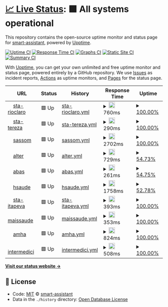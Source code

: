 # [📈 Live Status](https://smart-assistant.github.io/gsm-upptime/): <!--live status--> **🟩 All systems operational**

This repository contains the open-source uptime monitor and status page for [smart-assistant](#), powered by [Upptime](https://github.com/upptime/upptime).

[![Uptime CI](https://github.com/smart-assistant/gsm-upptime/workflows/Uptime%20CI/badge.svg)](https://github.com/smart-assistant/gsm-upptime/actions?query=workflow%3A%22Uptime+CI%22)
[![Response Time CI](https://github.com/smart-assistant/gsm-upptime/workflows/Response%20Time%20CI/badge.svg)](https://github.com/smart-assistant/gsm-upptime/actions?query=workflow%3A%22Response+Time+CI%22)
[![Graphs CI](https://github.com/smart-assistant/gsm-upptime/workflows/Graphs%20CI/badge.svg)](https://github.com/smart-assistant/gsm-upptime/actions?query=workflow%3A%22Graphs+CI%22)
[![Static Site CI](https://github.com/smart-assistant/gsm-upptime/workflows/Static%20Site%20CI/badge.svg)](https://github.com/smart-assistant/gsm-upptime/actions?query=workflow%3A%22Static+Site+CI%22)
[![Summary CI](https://github.com/smart-assistant/gsm-upptime/workflows/Summary%20CI/badge.svg)](https://github.com/smart-assistant/gsm-upptime/actions?query=workflow%3A%22Summary+CI%22)

With [Upptime](https://upptime.js.org), you can get your own unlimited and free uptime monitor and status page, powered entirely by a GitHub repository. We use [Issues](https://github.com/smart-assistant/gsm-upptime/issues) as incident reports, [Actions](https://github.com/smart-assistant/gsm-upptime/actions) as uptime monitors, and [Pages](https://demo.upptime.js.org) for the status page.

<!--start: status pages-->
<!-- This summary is generated by Upptime (https://github.com/upptime/upptime) -->
<!-- Do not edit this manually, your changes will be overwritten -->
<!-- prettier-ignore -->
| URL | Status | History | Response Time | Uptime |
| --- | ------ | ------- | ------------- | ------ |
| <img alt="" src="https://favicons.githubusercontent.com/santacasasauderc.com.br" height="13"> [sta-rioclaro](https://santacasasauderc.com.br/agsi-restful/api/credenciados/1) | 🟩 Up | [sta-rioclaro.yml](https://github.com/smart-assistant/gsm-upptime/commits/master/history/sta-rioclaro.yml) | <details><summary><img alt="Response time graph" src="./graphs/sta-rioclaro/response-time-week.png" height="20"> 760ms</summary><br><a href="https://smart-assistant.github.io/gsm-upptime/history/sta-rioclaro"><img alt="Response time 760" src="https://img.shields.io/endpoint?url=https%3A%2F%2Fraw.githubusercontent.com%2Fsmart-assistant%2Fgsm-upptime%2Fmaster%2Fapi%2Fsta-rioclaro%2Fresponse-time.json"></a><br><a href="https://smart-assistant.github.io/gsm-upptime/history/sta-rioclaro"><img alt="24-hour response time 739" src="https://img.shields.io/endpoint?url=https%3A%2F%2Fraw.githubusercontent.com%2Fsmart-assistant%2Fgsm-upptime%2Fmaster%2Fapi%2Fsta-rioclaro%2Fresponse-time-day.json"></a><br><a href="https://smart-assistant.github.io/gsm-upptime/history/sta-rioclaro"><img alt="7-day response time 760" src="https://img.shields.io/endpoint?url=https%3A%2F%2Fraw.githubusercontent.com%2Fsmart-assistant%2Fgsm-upptime%2Fmaster%2Fapi%2Fsta-rioclaro%2Fresponse-time-week.json"></a><br><a href="https://smart-assistant.github.io/gsm-upptime/history/sta-rioclaro"><img alt="30-day response time 760" src="https://img.shields.io/endpoint?url=https%3A%2F%2Fraw.githubusercontent.com%2Fsmart-assistant%2Fgsm-upptime%2Fmaster%2Fapi%2Fsta-rioclaro%2Fresponse-time-month.json"></a><br><a href="https://smart-assistant.github.io/gsm-upptime/history/sta-rioclaro"><img alt="1-year response time 760" src="https://img.shields.io/endpoint?url=https%3A%2F%2Fraw.githubusercontent.com%2Fsmart-assistant%2Fgsm-upptime%2Fmaster%2Fapi%2Fsta-rioclaro%2Fresponse-time-year.json"></a></details> | <details><summary><a href="https://smart-assistant.github.io/gsm-upptime/history/sta-rioclaro">100.00%</a></summary><a href="https://smart-assistant.github.io/gsm-upptime/history/sta-rioclaro"><img alt="All-time uptime 100.00%" src="https://img.shields.io/endpoint?url=https%3A%2F%2Fraw.githubusercontent.com%2Fsmart-assistant%2Fgsm-upptime%2Fmaster%2Fapi%2Fsta-rioclaro%2Fuptime.json"></a><br><a href="https://smart-assistant.github.io/gsm-upptime/history/sta-rioclaro"><img alt="24-hour uptime 100.00%" src="https://img.shields.io/endpoint?url=https%3A%2F%2Fraw.githubusercontent.com%2Fsmart-assistant%2Fgsm-upptime%2Fmaster%2Fapi%2Fsta-rioclaro%2Fuptime-day.json"></a><br><a href="https://smart-assistant.github.io/gsm-upptime/history/sta-rioclaro"><img alt="7-day uptime 100.00%" src="https://img.shields.io/endpoint?url=https%3A%2F%2Fraw.githubusercontent.com%2Fsmart-assistant%2Fgsm-upptime%2Fmaster%2Fapi%2Fsta-rioclaro%2Fuptime-week.json"></a><br><a href="https://smart-assistant.github.io/gsm-upptime/history/sta-rioclaro"><img alt="30-day uptime 100.00%" src="https://img.shields.io/endpoint?url=https%3A%2F%2Fraw.githubusercontent.com%2Fsmart-assistant%2Fgsm-upptime%2Fmaster%2Fapi%2Fsta-rioclaro%2Fuptime-month.json"></a><br><a href="https://smart-assistant.github.io/gsm-upptime/history/sta-rioclaro"><img alt="1-year uptime 100.00%" src="https://img.shields.io/endpoint?url=https%3A%2F%2Fraw.githubusercontent.com%2Fsmart-assistant%2Fgsm-upptime%2Fmaster%2Fapi%2Fsta-rioclaro%2Fuptime-year.json"></a></details>
| <img alt="" src="https://favicons.githubusercontent.com/200.170.153.217" height="13"> [sta-tereza](http://200.170.153.217:9091/agsi-restful/api/credenciados/1) | 🟩 Up | [sta-tereza.yml](https://github.com/smart-assistant/gsm-upptime/commits/master/history/sta-tereza.yml) | <details><summary><img alt="Response time graph" src="./graphs/sta-tereza/response-time-week.png" height="20"> 290ms</summary><br><a href="https://smart-assistant.github.io/gsm-upptime/history/sta-tereza"><img alt="Response time 290" src="https://img.shields.io/endpoint?url=https%3A%2F%2Fraw.githubusercontent.com%2Fsmart-assistant%2Fgsm-upptime%2Fmaster%2Fapi%2Fsta-tereza%2Fresponse-time.json"></a><br><a href="https://smart-assistant.github.io/gsm-upptime/history/sta-tereza"><img alt="24-hour response time 277" src="https://img.shields.io/endpoint?url=https%3A%2F%2Fraw.githubusercontent.com%2Fsmart-assistant%2Fgsm-upptime%2Fmaster%2Fapi%2Fsta-tereza%2Fresponse-time-day.json"></a><br><a href="https://smart-assistant.github.io/gsm-upptime/history/sta-tereza"><img alt="7-day response time 290" src="https://img.shields.io/endpoint?url=https%3A%2F%2Fraw.githubusercontent.com%2Fsmart-assistant%2Fgsm-upptime%2Fmaster%2Fapi%2Fsta-tereza%2Fresponse-time-week.json"></a><br><a href="https://smart-assistant.github.io/gsm-upptime/history/sta-tereza"><img alt="30-day response time 290" src="https://img.shields.io/endpoint?url=https%3A%2F%2Fraw.githubusercontent.com%2Fsmart-assistant%2Fgsm-upptime%2Fmaster%2Fapi%2Fsta-tereza%2Fresponse-time-month.json"></a><br><a href="https://smart-assistant.github.io/gsm-upptime/history/sta-tereza"><img alt="1-year response time 290" src="https://img.shields.io/endpoint?url=https%3A%2F%2Fraw.githubusercontent.com%2Fsmart-assistant%2Fgsm-upptime%2Fmaster%2Fapi%2Fsta-tereza%2Fresponse-time-year.json"></a></details> | <details><summary><a href="https://smart-assistant.github.io/gsm-upptime/history/sta-tereza">100.00%</a></summary><a href="https://smart-assistant.github.io/gsm-upptime/history/sta-tereza"><img alt="All-time uptime 100.00%" src="https://img.shields.io/endpoint?url=https%3A%2F%2Fraw.githubusercontent.com%2Fsmart-assistant%2Fgsm-upptime%2Fmaster%2Fapi%2Fsta-tereza%2Fuptime.json"></a><br><a href="https://smart-assistant.github.io/gsm-upptime/history/sta-tereza"><img alt="24-hour uptime 100.00%" src="https://img.shields.io/endpoint?url=https%3A%2F%2Fraw.githubusercontent.com%2Fsmart-assistant%2Fgsm-upptime%2Fmaster%2Fapi%2Fsta-tereza%2Fuptime-day.json"></a><br><a href="https://smart-assistant.github.io/gsm-upptime/history/sta-tereza"><img alt="7-day uptime 100.00%" src="https://img.shields.io/endpoint?url=https%3A%2F%2Fraw.githubusercontent.com%2Fsmart-assistant%2Fgsm-upptime%2Fmaster%2Fapi%2Fsta-tereza%2Fuptime-week.json"></a><br><a href="https://smart-assistant.github.io/gsm-upptime/history/sta-tereza"><img alt="30-day uptime 100.00%" src="https://img.shields.io/endpoint?url=https%3A%2F%2Fraw.githubusercontent.com%2Fsmart-assistant%2Fgsm-upptime%2Fmaster%2Fapi%2Fsta-tereza%2Fuptime-month.json"></a><br><a href="https://smart-assistant.github.io/gsm-upptime/history/sta-tereza"><img alt="1-year uptime 100.00%" src="https://img.shields.io/endpoint?url=https%3A%2F%2Fraw.githubusercontent.com%2Fsmart-assistant%2Fgsm-upptime%2Fmaster%2Fapi%2Fsta-tereza%2Fuptime-year.json"></a></details>
| <img alt="" src="https://favicons.githubusercontent.com/portal.sassom.com.br" height="13"> [sassom](http://portal.sassom.com.br/agsi-restful-teste/api/credenciados/1) | 🟩 Up | [sassom.yml](https://github.com/smart-assistant/gsm-upptime/commits/master/history/sassom.yml) | <details><summary><img alt="Response time graph" src="./graphs/sassom/response-time-week.png" height="20"> 2702ms</summary><br><a href="https://smart-assistant.github.io/gsm-upptime/history/sassom"><img alt="Response time 2702" src="https://img.shields.io/endpoint?url=https%3A%2F%2Fraw.githubusercontent.com%2Fsmart-assistant%2Fgsm-upptime%2Fmaster%2Fapi%2Fsassom%2Fresponse-time.json"></a><br><a href="https://smart-assistant.github.io/gsm-upptime/history/sassom"><img alt="24-hour response time 2839" src="https://img.shields.io/endpoint?url=https%3A%2F%2Fraw.githubusercontent.com%2Fsmart-assistant%2Fgsm-upptime%2Fmaster%2Fapi%2Fsassom%2Fresponse-time-day.json"></a><br><a href="https://smart-assistant.github.io/gsm-upptime/history/sassom"><img alt="7-day response time 2702" src="https://img.shields.io/endpoint?url=https%3A%2F%2Fraw.githubusercontent.com%2Fsmart-assistant%2Fgsm-upptime%2Fmaster%2Fapi%2Fsassom%2Fresponse-time-week.json"></a><br><a href="https://smart-assistant.github.io/gsm-upptime/history/sassom"><img alt="30-day response time 2702" src="https://img.shields.io/endpoint?url=https%3A%2F%2Fraw.githubusercontent.com%2Fsmart-assistant%2Fgsm-upptime%2Fmaster%2Fapi%2Fsassom%2Fresponse-time-month.json"></a><br><a href="https://smart-assistant.github.io/gsm-upptime/history/sassom"><img alt="1-year response time 2702" src="https://img.shields.io/endpoint?url=https%3A%2F%2Fraw.githubusercontent.com%2Fsmart-assistant%2Fgsm-upptime%2Fmaster%2Fapi%2Fsassom%2Fresponse-time-year.json"></a></details> | <details><summary><a href="https://smart-assistant.github.io/gsm-upptime/history/sassom">100.00%</a></summary><a href="https://smart-assistant.github.io/gsm-upptime/history/sassom"><img alt="All-time uptime 100.00%" src="https://img.shields.io/endpoint?url=https%3A%2F%2Fraw.githubusercontent.com%2Fsmart-assistant%2Fgsm-upptime%2Fmaster%2Fapi%2Fsassom%2Fuptime.json"></a><br><a href="https://smart-assistant.github.io/gsm-upptime/history/sassom"><img alt="24-hour uptime 100.00%" src="https://img.shields.io/endpoint?url=https%3A%2F%2Fraw.githubusercontent.com%2Fsmart-assistant%2Fgsm-upptime%2Fmaster%2Fapi%2Fsassom%2Fuptime-day.json"></a><br><a href="https://smart-assistant.github.io/gsm-upptime/history/sassom"><img alt="7-day uptime 100.00%" src="https://img.shields.io/endpoint?url=https%3A%2F%2Fraw.githubusercontent.com%2Fsmart-assistant%2Fgsm-upptime%2Fmaster%2Fapi%2Fsassom%2Fuptime-week.json"></a><br><a href="https://smart-assistant.github.io/gsm-upptime/history/sassom"><img alt="30-day uptime 100.00%" src="https://img.shields.io/endpoint?url=https%3A%2F%2Fraw.githubusercontent.com%2Fsmart-assistant%2Fgsm-upptime%2Fmaster%2Fapi%2Fsassom%2Fuptime-month.json"></a><br><a href="https://smart-assistant.github.io/gsm-upptime/history/sassom"><img alt="1-year uptime 100.00%" src="https://img.shields.io/endpoint?url=https%3A%2F%2Fraw.githubusercontent.com%2Fsmart-assistant%2Fgsm-upptime%2Fmaster%2Fapi%2Fsassom%2Fuptime-year.json"></a></details>
| <img alt="" src="https://favicons.githubusercontent.com/agsi.alteronline.com.br" height="13"> [alter](https://agsi.alteronline.com.br:8443/agsi-restful/api/credenciados/0) | 🟩 Up | [alter.yml](https://github.com/smart-assistant/gsm-upptime/commits/master/history/alter.yml) | <details><summary><img alt="Response time graph" src="./graphs/alter/response-time-week.png" height="20"> 729ms</summary><br><a href="https://smart-assistant.github.io/gsm-upptime/history/alter"><img alt="Response time 729" src="https://img.shields.io/endpoint?url=https%3A%2F%2Fraw.githubusercontent.com%2Fsmart-assistant%2Fgsm-upptime%2Fmaster%2Fapi%2Falter%2Fresponse-time.json"></a><br><a href="https://smart-assistant.github.io/gsm-upptime/history/alter"><img alt="24-hour response time 729" src="https://img.shields.io/endpoint?url=https%3A%2F%2Fraw.githubusercontent.com%2Fsmart-assistant%2Fgsm-upptime%2Fmaster%2Fapi%2Falter%2Fresponse-time-day.json"></a><br><a href="https://smart-assistant.github.io/gsm-upptime/history/alter"><img alt="7-day response time 729" src="https://img.shields.io/endpoint?url=https%3A%2F%2Fraw.githubusercontent.com%2Fsmart-assistant%2Fgsm-upptime%2Fmaster%2Fapi%2Falter%2Fresponse-time-week.json"></a><br><a href="https://smart-assistant.github.io/gsm-upptime/history/alter"><img alt="30-day response time 729" src="https://img.shields.io/endpoint?url=https%3A%2F%2Fraw.githubusercontent.com%2Fsmart-assistant%2Fgsm-upptime%2Fmaster%2Fapi%2Falter%2Fresponse-time-month.json"></a><br><a href="https://smart-assistant.github.io/gsm-upptime/history/alter"><img alt="1-year response time 729" src="https://img.shields.io/endpoint?url=https%3A%2F%2Fraw.githubusercontent.com%2Fsmart-assistant%2Fgsm-upptime%2Fmaster%2Fapi%2Falter%2Fresponse-time-year.json"></a></details> | <details><summary><a href="https://smart-assistant.github.io/gsm-upptime/history/alter">54.73%</a></summary><a href="https://smart-assistant.github.io/gsm-upptime/history/alter"><img alt="All-time uptime 54.73%" src="https://img.shields.io/endpoint?url=https%3A%2F%2Fraw.githubusercontent.com%2Fsmart-assistant%2Fgsm-upptime%2Fmaster%2Fapi%2Falter%2Fuptime.json"></a><br><a href="https://smart-assistant.github.io/gsm-upptime/history/alter"><img alt="24-hour uptime 100.00%" src="https://img.shields.io/endpoint?url=https%3A%2F%2Fraw.githubusercontent.com%2Fsmart-assistant%2Fgsm-upptime%2Fmaster%2Fapi%2Falter%2Fuptime-day.json"></a><br><a href="https://smart-assistant.github.io/gsm-upptime/history/alter"><img alt="7-day uptime 54.73%" src="https://img.shields.io/endpoint?url=https%3A%2F%2Fraw.githubusercontent.com%2Fsmart-assistant%2Fgsm-upptime%2Fmaster%2Fapi%2Falter%2Fuptime-week.json"></a><br><a href="https://smart-assistant.github.io/gsm-upptime/history/alter"><img alt="30-day uptime 54.73%" src="https://img.shields.io/endpoint?url=https%3A%2F%2Fraw.githubusercontent.com%2Fsmart-assistant%2Fgsm-upptime%2Fmaster%2Fapi%2Falter%2Fuptime-month.json"></a><br><a href="https://smart-assistant.github.io/gsm-upptime/history/alter"><img alt="1-year uptime 54.73%" src="https://img.shields.io/endpoint?url=https%3A%2F%2Fraw.githubusercontent.com%2Fsmart-assistant%2Fgsm-upptime%2Fmaster%2Fapi%2Falter%2Fuptime-year.json"></a></details>
| <img alt="" src="https://favicons.githubusercontent.com/52.67.80.50" height="13"> [abas](http://52.67.80.50:8080/agsi-restful/api/credenciados/1) | 🟩 Up | [abas.yml](https://github.com/smart-assistant/gsm-upptime/commits/master/history/abas.yml) | <details><summary><img alt="Response time graph" src="./graphs/abas/response-time-week.png" height="20"> 261ms</summary><br><a href="https://smart-assistant.github.io/gsm-upptime/history/abas"><img alt="Response time 261" src="https://img.shields.io/endpoint?url=https%3A%2F%2Fraw.githubusercontent.com%2Fsmart-assistant%2Fgsm-upptime%2Fmaster%2Fapi%2Fabas%2Fresponse-time.json"></a><br><a href="https://smart-assistant.github.io/gsm-upptime/history/abas"><img alt="24-hour response time 248" src="https://img.shields.io/endpoint?url=https%3A%2F%2Fraw.githubusercontent.com%2Fsmart-assistant%2Fgsm-upptime%2Fmaster%2Fapi%2Fabas%2Fresponse-time-day.json"></a><br><a href="https://smart-assistant.github.io/gsm-upptime/history/abas"><img alt="7-day response time 261" src="https://img.shields.io/endpoint?url=https%3A%2F%2Fraw.githubusercontent.com%2Fsmart-assistant%2Fgsm-upptime%2Fmaster%2Fapi%2Fabas%2Fresponse-time-week.json"></a><br><a href="https://smart-assistant.github.io/gsm-upptime/history/abas"><img alt="30-day response time 261" src="https://img.shields.io/endpoint?url=https%3A%2F%2Fraw.githubusercontent.com%2Fsmart-assistant%2Fgsm-upptime%2Fmaster%2Fapi%2Fabas%2Fresponse-time-month.json"></a><br><a href="https://smart-assistant.github.io/gsm-upptime/history/abas"><img alt="1-year response time 261" src="https://img.shields.io/endpoint?url=https%3A%2F%2Fraw.githubusercontent.com%2Fsmart-assistant%2Fgsm-upptime%2Fmaster%2Fapi%2Fabas%2Fresponse-time-year.json"></a></details> | <details><summary><a href="https://smart-assistant.github.io/gsm-upptime/history/abas">54.75%</a></summary><a href="https://smart-assistant.github.io/gsm-upptime/history/abas"><img alt="All-time uptime 54.75%" src="https://img.shields.io/endpoint?url=https%3A%2F%2Fraw.githubusercontent.com%2Fsmart-assistant%2Fgsm-upptime%2Fmaster%2Fapi%2Fabas%2Fuptime.json"></a><br><a href="https://smart-assistant.github.io/gsm-upptime/history/abas"><img alt="24-hour uptime 100.00%" src="https://img.shields.io/endpoint?url=https%3A%2F%2Fraw.githubusercontent.com%2Fsmart-assistant%2Fgsm-upptime%2Fmaster%2Fapi%2Fabas%2Fuptime-day.json"></a><br><a href="https://smart-assistant.github.io/gsm-upptime/history/abas"><img alt="7-day uptime 54.75%" src="https://img.shields.io/endpoint?url=https%3A%2F%2Fraw.githubusercontent.com%2Fsmart-assistant%2Fgsm-upptime%2Fmaster%2Fapi%2Fabas%2Fuptime-week.json"></a><br><a href="https://smart-assistant.github.io/gsm-upptime/history/abas"><img alt="30-day uptime 54.75%" src="https://img.shields.io/endpoint?url=https%3A%2F%2Fraw.githubusercontent.com%2Fsmart-assistant%2Fgsm-upptime%2Fmaster%2Fapi%2Fabas%2Fuptime-month.json"></a><br><a href="https://smart-assistant.github.io/gsm-upptime/history/abas"><img alt="1-year uptime 54.75%" src="https://img.shields.io/endpoint?url=https%3A%2F%2Fraw.githubusercontent.com%2Fsmart-assistant%2Fgsm-upptime%2Fmaster%2Fapi%2Fabas%2Fuptime-year.json"></a></details>
| <img alt="" src="https://favicons.githubusercontent.com/agsi-restful.hsaude.com.br" height="13"> [hsaude](http://agsi-restful.hsaude.com.br/agsi-restful/api/credenciados/0) | 🟩 Up | [hsaude.yml](https://github.com/smart-assistant/gsm-upptime/commits/master/history/hsaude.yml) | <details><summary><img alt="Response time graph" src="./graphs/hsaude/response-time-week.png" height="20"> 1758ms</summary><br><a href="https://smart-assistant.github.io/gsm-upptime/history/hsaude"><img alt="Response time 1758" src="https://img.shields.io/endpoint?url=https%3A%2F%2Fraw.githubusercontent.com%2Fsmart-assistant%2Fgsm-upptime%2Fmaster%2Fapi%2Fhsaude%2Fresponse-time.json"></a><br><a href="https://smart-assistant.github.io/gsm-upptime/history/hsaude"><img alt="24-hour response time 1758" src="https://img.shields.io/endpoint?url=https%3A%2F%2Fraw.githubusercontent.com%2Fsmart-assistant%2Fgsm-upptime%2Fmaster%2Fapi%2Fhsaude%2Fresponse-time-day.json"></a><br><a href="https://smart-assistant.github.io/gsm-upptime/history/hsaude"><img alt="7-day response time 1758" src="https://img.shields.io/endpoint?url=https%3A%2F%2Fraw.githubusercontent.com%2Fsmart-assistant%2Fgsm-upptime%2Fmaster%2Fapi%2Fhsaude%2Fresponse-time-week.json"></a><br><a href="https://smart-assistant.github.io/gsm-upptime/history/hsaude"><img alt="30-day response time 1758" src="https://img.shields.io/endpoint?url=https%3A%2F%2Fraw.githubusercontent.com%2Fsmart-assistant%2Fgsm-upptime%2Fmaster%2Fapi%2Fhsaude%2Fresponse-time-month.json"></a><br><a href="https://smart-assistant.github.io/gsm-upptime/history/hsaude"><img alt="1-year response time 1758" src="https://img.shields.io/endpoint?url=https%3A%2F%2Fraw.githubusercontent.com%2Fsmart-assistant%2Fgsm-upptime%2Fmaster%2Fapi%2Fhsaude%2Fresponse-time-year.json"></a></details> | <details><summary><a href="https://smart-assistant.github.io/gsm-upptime/history/hsaude">52.78%</a></summary><a href="https://smart-assistant.github.io/gsm-upptime/history/hsaude"><img alt="All-time uptime 52.78%" src="https://img.shields.io/endpoint?url=https%3A%2F%2Fraw.githubusercontent.com%2Fsmart-assistant%2Fgsm-upptime%2Fmaster%2Fapi%2Fhsaude%2Fuptime.json"></a><br><a href="https://smart-assistant.github.io/gsm-upptime/history/hsaude"><img alt="24-hour uptime 96.29%" src="https://img.shields.io/endpoint?url=https%3A%2F%2Fraw.githubusercontent.com%2Fsmart-assistant%2Fgsm-upptime%2Fmaster%2Fapi%2Fhsaude%2Fuptime-day.json"></a><br><a href="https://smart-assistant.github.io/gsm-upptime/history/hsaude"><img alt="7-day uptime 52.78%" src="https://img.shields.io/endpoint?url=https%3A%2F%2Fraw.githubusercontent.com%2Fsmart-assistant%2Fgsm-upptime%2Fmaster%2Fapi%2Fhsaude%2Fuptime-week.json"></a><br><a href="https://smart-assistant.github.io/gsm-upptime/history/hsaude"><img alt="30-day uptime 52.78%" src="https://img.shields.io/endpoint?url=https%3A%2F%2Fraw.githubusercontent.com%2Fsmart-assistant%2Fgsm-upptime%2Fmaster%2Fapi%2Fhsaude%2Fuptime-month.json"></a><br><a href="https://smart-assistant.github.io/gsm-upptime/history/hsaude"><img alt="1-year uptime 52.78%" src="https://img.shields.io/endpoint?url=https%3A%2F%2Fraw.githubusercontent.com%2Fsmart-assistant%2Fgsm-upptime%2Fmaster%2Fapi%2Fhsaude%2Fuptime-year.json"></a></details>
| <img alt="" src="https://favicons.githubusercontent.com/200.232.157.44" height="13"> [sta-itapeva](http://200.232.157.44:8081/agsi-restful/api/credenciados/1) | 🟩 Up | [sta-itapeva.yml](https://github.com/smart-assistant/gsm-upptime/commits/master/history/sta-itapeva.yml) | <details><summary><img alt="Response time graph" src="./graphs/sta-itapeva/response-time-week.png" height="20"> 393ms</summary><br><a href="https://smart-assistant.github.io/gsm-upptime/history/sta-itapeva"><img alt="Response time 393" src="https://img.shields.io/endpoint?url=https%3A%2F%2Fraw.githubusercontent.com%2Fsmart-assistant%2Fgsm-upptime%2Fmaster%2Fapi%2Fsta-itapeva%2Fresponse-time.json"></a><br><a href="https://smart-assistant.github.io/gsm-upptime/history/sta-itapeva"><img alt="24-hour response time 362" src="https://img.shields.io/endpoint?url=https%3A%2F%2Fraw.githubusercontent.com%2Fsmart-assistant%2Fgsm-upptime%2Fmaster%2Fapi%2Fsta-itapeva%2Fresponse-time-day.json"></a><br><a href="https://smart-assistant.github.io/gsm-upptime/history/sta-itapeva"><img alt="7-day response time 393" src="https://img.shields.io/endpoint?url=https%3A%2F%2Fraw.githubusercontent.com%2Fsmart-assistant%2Fgsm-upptime%2Fmaster%2Fapi%2Fsta-itapeva%2Fresponse-time-week.json"></a><br><a href="https://smart-assistant.github.io/gsm-upptime/history/sta-itapeva"><img alt="30-day response time 393" src="https://img.shields.io/endpoint?url=https%3A%2F%2Fraw.githubusercontent.com%2Fsmart-assistant%2Fgsm-upptime%2Fmaster%2Fapi%2Fsta-itapeva%2Fresponse-time-month.json"></a><br><a href="https://smart-assistant.github.io/gsm-upptime/history/sta-itapeva"><img alt="1-year response time 393" src="https://img.shields.io/endpoint?url=https%3A%2F%2Fraw.githubusercontent.com%2Fsmart-assistant%2Fgsm-upptime%2Fmaster%2Fapi%2Fsta-itapeva%2Fresponse-time-year.json"></a></details> | <details><summary><a href="https://smart-assistant.github.io/gsm-upptime/history/sta-itapeva">100.00%</a></summary><a href="https://smart-assistant.github.io/gsm-upptime/history/sta-itapeva"><img alt="All-time uptime 100.00%" src="https://img.shields.io/endpoint?url=https%3A%2F%2Fraw.githubusercontent.com%2Fsmart-assistant%2Fgsm-upptime%2Fmaster%2Fapi%2Fsta-itapeva%2Fuptime.json"></a><br><a href="https://smart-assistant.github.io/gsm-upptime/history/sta-itapeva"><img alt="24-hour uptime 100.00%" src="https://img.shields.io/endpoint?url=https%3A%2F%2Fraw.githubusercontent.com%2Fsmart-assistant%2Fgsm-upptime%2Fmaster%2Fapi%2Fsta-itapeva%2Fuptime-day.json"></a><br><a href="https://smart-assistant.github.io/gsm-upptime/history/sta-itapeva"><img alt="7-day uptime 100.00%" src="https://img.shields.io/endpoint?url=https%3A%2F%2Fraw.githubusercontent.com%2Fsmart-assistant%2Fgsm-upptime%2Fmaster%2Fapi%2Fsta-itapeva%2Fuptime-week.json"></a><br><a href="https://smart-assistant.github.io/gsm-upptime/history/sta-itapeva"><img alt="30-day uptime 100.00%" src="https://img.shields.io/endpoint?url=https%3A%2F%2Fraw.githubusercontent.com%2Fsmart-assistant%2Fgsm-upptime%2Fmaster%2Fapi%2Fsta-itapeva%2Fuptime-month.json"></a><br><a href="https://smart-assistant.github.io/gsm-upptime/history/sta-itapeva"><img alt="1-year uptime 100.00%" src="https://img.shields.io/endpoint?url=https%3A%2F%2Fraw.githubusercontent.com%2Fsmart-assistant%2Fgsm-upptime%2Fmaster%2Fapi%2Fsta-itapeva%2Fuptime-year.json"></a></details>
| <img alt="" src="https://favicons.githubusercontent.com/200.146.238.201" height="13"> [maissaude](http://200.146.238.201:8081/agsi-restful/api/credenciados/1) | 🟩 Up | [maissaude.yml](https://github.com/smart-assistant/gsm-upptime/commits/master/history/maissaude.yml) | <details><summary><img alt="Response time graph" src="./graphs/maissaude/response-time-week.png" height="20"> 353ms</summary><br><a href="https://smart-assistant.github.io/gsm-upptime/history/maissaude"><img alt="Response time 353" src="https://img.shields.io/endpoint?url=https%3A%2F%2Fraw.githubusercontent.com%2Fsmart-assistant%2Fgsm-upptime%2Fmaster%2Fapi%2Fmaissaude%2Fresponse-time.json"></a><br><a href="https://smart-assistant.github.io/gsm-upptime/history/maissaude"><img alt="24-hour response time 304" src="https://img.shields.io/endpoint?url=https%3A%2F%2Fraw.githubusercontent.com%2Fsmart-assistant%2Fgsm-upptime%2Fmaster%2Fapi%2Fmaissaude%2Fresponse-time-day.json"></a><br><a href="https://smart-assistant.github.io/gsm-upptime/history/maissaude"><img alt="7-day response time 353" src="https://img.shields.io/endpoint?url=https%3A%2F%2Fraw.githubusercontent.com%2Fsmart-assistant%2Fgsm-upptime%2Fmaster%2Fapi%2Fmaissaude%2Fresponse-time-week.json"></a><br><a href="https://smart-assistant.github.io/gsm-upptime/history/maissaude"><img alt="30-day response time 353" src="https://img.shields.io/endpoint?url=https%3A%2F%2Fraw.githubusercontent.com%2Fsmart-assistant%2Fgsm-upptime%2Fmaster%2Fapi%2Fmaissaude%2Fresponse-time-month.json"></a><br><a href="https://smart-assistant.github.io/gsm-upptime/history/maissaude"><img alt="1-year response time 353" src="https://img.shields.io/endpoint?url=https%3A%2F%2Fraw.githubusercontent.com%2Fsmart-assistant%2Fgsm-upptime%2Fmaster%2Fapi%2Fmaissaude%2Fresponse-time-year.json"></a></details> | <details><summary><a href="https://smart-assistant.github.io/gsm-upptime/history/maissaude">100.00%</a></summary><a href="https://smart-assistant.github.io/gsm-upptime/history/maissaude"><img alt="All-time uptime 100.00%" src="https://img.shields.io/endpoint?url=https%3A%2F%2Fraw.githubusercontent.com%2Fsmart-assistant%2Fgsm-upptime%2Fmaster%2Fapi%2Fmaissaude%2Fuptime.json"></a><br><a href="https://smart-assistant.github.io/gsm-upptime/history/maissaude"><img alt="24-hour uptime 100.00%" src="https://img.shields.io/endpoint?url=https%3A%2F%2Fraw.githubusercontent.com%2Fsmart-assistant%2Fgsm-upptime%2Fmaster%2Fapi%2Fmaissaude%2Fuptime-day.json"></a><br><a href="https://smart-assistant.github.io/gsm-upptime/history/maissaude"><img alt="7-day uptime 100.00%" src="https://img.shields.io/endpoint?url=https%3A%2F%2Fraw.githubusercontent.com%2Fsmart-assistant%2Fgsm-upptime%2Fmaster%2Fapi%2Fmaissaude%2Fuptime-week.json"></a><br><a href="https://smart-assistant.github.io/gsm-upptime/history/maissaude"><img alt="30-day uptime 100.00%" src="https://img.shields.io/endpoint?url=https%3A%2F%2Fraw.githubusercontent.com%2Fsmart-assistant%2Fgsm-upptime%2Fmaster%2Fapi%2Fmaissaude%2Fuptime-month.json"></a><br><a href="https://smart-assistant.github.io/gsm-upptime/history/maissaude"><img alt="1-year uptime 100.00%" src="https://img.shields.io/endpoint?url=https%3A%2F%2Fraw.githubusercontent.com%2Fsmart-assistant%2Fgsm-upptime%2Fmaster%2Fapi%2Fmaissaude%2Fuptime-year.json"></a></details>
| <img alt="" src="https://favicons.githubusercontent.com/novoatibaia.bluesolutions.com.br" height="13"> [amha](http://novoatibaia.bluesolutions.com.br:8080/agsi-restful/api/credenciados/1) | 🟩 Up | [amha.yml](https://github.com/smart-assistant/gsm-upptime/commits/master/history/amha.yml) | <details><summary><img alt="Response time graph" src="./graphs/amha/response-time-week.png" height="20"> 824ms</summary><br><a href="https://smart-assistant.github.io/gsm-upptime/history/amha"><img alt="Response time 824" src="https://img.shields.io/endpoint?url=https%3A%2F%2Fraw.githubusercontent.com%2Fsmart-assistant%2Fgsm-upptime%2Fmaster%2Fapi%2Famha%2Fresponse-time.json"></a><br><a href="https://smart-assistant.github.io/gsm-upptime/history/amha"><img alt="24-hour response time 825" src="https://img.shields.io/endpoint?url=https%3A%2F%2Fraw.githubusercontent.com%2Fsmart-assistant%2Fgsm-upptime%2Fmaster%2Fapi%2Famha%2Fresponse-time-day.json"></a><br><a href="https://smart-assistant.github.io/gsm-upptime/history/amha"><img alt="7-day response time 824" src="https://img.shields.io/endpoint?url=https%3A%2F%2Fraw.githubusercontent.com%2Fsmart-assistant%2Fgsm-upptime%2Fmaster%2Fapi%2Famha%2Fresponse-time-week.json"></a><br><a href="https://smart-assistant.github.io/gsm-upptime/history/amha"><img alt="30-day response time 824" src="https://img.shields.io/endpoint?url=https%3A%2F%2Fraw.githubusercontent.com%2Fsmart-assistant%2Fgsm-upptime%2Fmaster%2Fapi%2Famha%2Fresponse-time-month.json"></a><br><a href="https://smart-assistant.github.io/gsm-upptime/history/amha"><img alt="1-year response time 824" src="https://img.shields.io/endpoint?url=https%3A%2F%2Fraw.githubusercontent.com%2Fsmart-assistant%2Fgsm-upptime%2Fmaster%2Fapi%2Famha%2Fresponse-time-year.json"></a></details> | <details><summary><a href="https://smart-assistant.github.io/gsm-upptime/history/amha">100.00%</a></summary><a href="https://smart-assistant.github.io/gsm-upptime/history/amha"><img alt="All-time uptime 100.00%" src="https://img.shields.io/endpoint?url=https%3A%2F%2Fraw.githubusercontent.com%2Fsmart-assistant%2Fgsm-upptime%2Fmaster%2Fapi%2Famha%2Fuptime.json"></a><br><a href="https://smart-assistant.github.io/gsm-upptime/history/amha"><img alt="24-hour uptime 100.00%" src="https://img.shields.io/endpoint?url=https%3A%2F%2Fraw.githubusercontent.com%2Fsmart-assistant%2Fgsm-upptime%2Fmaster%2Fapi%2Famha%2Fuptime-day.json"></a><br><a href="https://smart-assistant.github.io/gsm-upptime/history/amha"><img alt="7-day uptime 100.00%" src="https://img.shields.io/endpoint?url=https%3A%2F%2Fraw.githubusercontent.com%2Fsmart-assistant%2Fgsm-upptime%2Fmaster%2Fapi%2Famha%2Fuptime-week.json"></a><br><a href="https://smart-assistant.github.io/gsm-upptime/history/amha"><img alt="30-day uptime 100.00%" src="https://img.shields.io/endpoint?url=https%3A%2F%2Fraw.githubusercontent.com%2Fsmart-assistant%2Fgsm-upptime%2Fmaster%2Fapi%2Famha%2Fuptime-month.json"></a><br><a href="https://smart-assistant.github.io/gsm-upptime/history/amha"><img alt="1-year uptime 100.00%" src="https://img.shields.io/endpoint?url=https%3A%2F%2Fraw.githubusercontent.com%2Fsmart-assistant%2Fgsm-upptime%2Fmaster%2Fapi%2Famha%2Fuptime-year.json"></a></details>
| <img alt="" src="https://favicons.githubusercontent.com/datacenter.agsisistemas.com.br" height="13"> [intermedici](http://datacenter.agsisistemas.com.br:8080/intermedici-agsi-restful/api/credenciados/1) | 🟩 Up | [intermedici.yml](https://github.com/smart-assistant/gsm-upptime/commits/master/history/intermedici.yml) | <details><summary><img alt="Response time graph" src="./graphs/intermedici/response-time-week.png" height="20"> 508ms</summary><br><a href="https://smart-assistant.github.io/gsm-upptime/history/intermedici"><img alt="Response time 508" src="https://img.shields.io/endpoint?url=https%3A%2F%2Fraw.githubusercontent.com%2Fsmart-assistant%2Fgsm-upptime%2Fmaster%2Fapi%2Fintermedici%2Fresponse-time.json"></a><br><a href="https://smart-assistant.github.io/gsm-upptime/history/intermedici"><img alt="24-hour response time 465" src="https://img.shields.io/endpoint?url=https%3A%2F%2Fraw.githubusercontent.com%2Fsmart-assistant%2Fgsm-upptime%2Fmaster%2Fapi%2Fintermedici%2Fresponse-time-day.json"></a><br><a href="https://smart-assistant.github.io/gsm-upptime/history/intermedici"><img alt="7-day response time 508" src="https://img.shields.io/endpoint?url=https%3A%2F%2Fraw.githubusercontent.com%2Fsmart-assistant%2Fgsm-upptime%2Fmaster%2Fapi%2Fintermedici%2Fresponse-time-week.json"></a><br><a href="https://smart-assistant.github.io/gsm-upptime/history/intermedici"><img alt="30-day response time 508" src="https://img.shields.io/endpoint?url=https%3A%2F%2Fraw.githubusercontent.com%2Fsmart-assistant%2Fgsm-upptime%2Fmaster%2Fapi%2Fintermedici%2Fresponse-time-month.json"></a><br><a href="https://smart-assistant.github.io/gsm-upptime/history/intermedici"><img alt="1-year response time 508" src="https://img.shields.io/endpoint?url=https%3A%2F%2Fraw.githubusercontent.com%2Fsmart-assistant%2Fgsm-upptime%2Fmaster%2Fapi%2Fintermedici%2Fresponse-time-year.json"></a></details> | <details><summary><a href="https://smart-assistant.github.io/gsm-upptime/history/intermedici">100.00%</a></summary><a href="https://smart-assistant.github.io/gsm-upptime/history/intermedici"><img alt="All-time uptime 100.00%" src="https://img.shields.io/endpoint?url=https%3A%2F%2Fraw.githubusercontent.com%2Fsmart-assistant%2Fgsm-upptime%2Fmaster%2Fapi%2Fintermedici%2Fuptime.json"></a><br><a href="https://smart-assistant.github.io/gsm-upptime/history/intermedici"><img alt="24-hour uptime 100.00%" src="https://img.shields.io/endpoint?url=https%3A%2F%2Fraw.githubusercontent.com%2Fsmart-assistant%2Fgsm-upptime%2Fmaster%2Fapi%2Fintermedici%2Fuptime-day.json"></a><br><a href="https://smart-assistant.github.io/gsm-upptime/history/intermedici"><img alt="7-day uptime 100.00%" src="https://img.shields.io/endpoint?url=https%3A%2F%2Fraw.githubusercontent.com%2Fsmart-assistant%2Fgsm-upptime%2Fmaster%2Fapi%2Fintermedici%2Fuptime-week.json"></a><br><a href="https://smart-assistant.github.io/gsm-upptime/history/intermedici"><img alt="30-day uptime 100.00%" src="https://img.shields.io/endpoint?url=https%3A%2F%2Fraw.githubusercontent.com%2Fsmart-assistant%2Fgsm-upptime%2Fmaster%2Fapi%2Fintermedici%2Fuptime-month.json"></a><br><a href="https://smart-assistant.github.io/gsm-upptime/history/intermedici"><img alt="1-year uptime 100.00%" src="https://img.shields.io/endpoint?url=https%3A%2F%2Fraw.githubusercontent.com%2Fsmart-assistant%2Fgsm-upptime%2Fmaster%2Fapi%2Fintermedici%2Fuptime-year.json"></a></details>

<!--end: status pages-->

[**Visit our status website →**](https://smart-assistant.github.io/gsm-upptime)

## 📄 License

- Code: [MIT](./LICENSE) © [smart-assistant](#)
- Data in the `./history` directory: [Open Database License](https://opendatacommons.org/licenses/odbl/1-0/)
